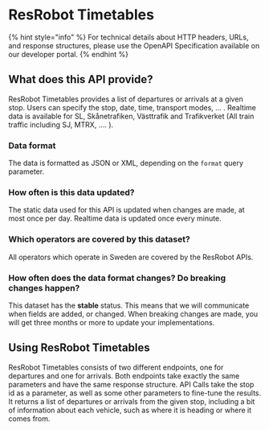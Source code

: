 # ResRobot Timetables

{% hint style="info" %}
For technical details about HTTP headers, URLs,  and response structures, please use the OpenAPI Specification available on our developer portal.
{% endhint %}

## What does this API provide?

ResRobot Timetables provides a list of departures or arrivals at a given stop. Users can specify the stop, date, time, transport modes, ... . Realtime data is available for SL, Skånetrafiken, Västtrafik and Trafikverket \(All train traffic including SJ, MTRX, .... \).

### Data format

The data is formatted as JSON or XML, depending on the `format` query parameter.

### How often is this data updated?

The static data used for this API is updated when changes are made, at most once per day. Realtime data is updated once every minute.

### Which operators are covered by this dataset?

All operators which operate in Sweden are covered by the ResRobot APIs.

### How often does the data format changes? Do breaking changes happen?

This dataset has the **stable** status. This means that we will communicate when fields are added, or changed. When breaking changes are made, you will get three months or more to update your implementations.

## Using ResRobot Timetables

ResRobot Timetables consists of two different endpoints, one for departures and one for arrivals. Both endpoints take exactly the same parameters and have the same response structure. API Calls take the stop id as a parameter, as well as some other parameters to fine-tune the results. It returns a list of departures or arrivals from the given stop, including a bit of information about each vehicle, such as where it is heading or where it comes from. 



